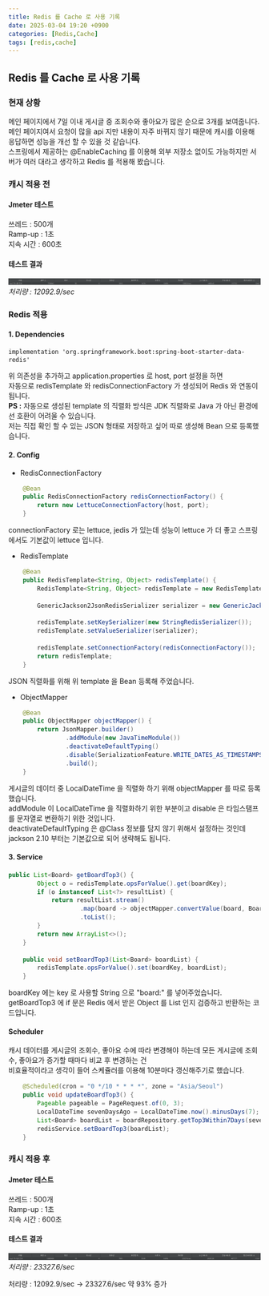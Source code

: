 ```yaml
---
title: Redis 를 Cache 로 사용 기록
date: 2025-03-04 19:20 +0900
categories: [Redis,Cache]
tags: [redis,cache]
---
```

## Redis 를 Cache 로 사용 기록   
### 현재 상황   
메인 페이지에서 7일 이내 게시글 중 조회수와 좋아요가 많은 순으로 3개를 보여줍니다.   
메인 페이지여서 요청이 많을 api 지만 내용이 자주 바뀌지 않기 때문에 캐시를 이용해 응답하면 성능을 개선 할 수 있을 것 같습니다.   
스프링에서 제공하는 @EnableCaching 를 이용해 외부 저장소 없이도 가능하지만 서버가 여러 대라고 생각하고 Redis 를 적용해 봤습니다.   

### 캐시 적용 전 
#### Jmeter 테스트   
쓰레드 : 500개   
Ramp-up : 1초   
지속 시간 : 600초

#### 테스트 결과   
![before](/assets/images/redis/cache/before.png)_처리량 : 12092.9/sec_   

### Redis 적용    
#### 1. Dependencies
```
implementation 'org.springframework.boot:spring-boot-starter-data-redis'
```
위 의존성을 추가하고 application.properties 로 host, port 설정을 하면   
자동으로 redisTemplate 와 redisConnectionFactory 가 생성되어 Redis 와 연동이 됩니다.   
**PS :** 자동으로 생성된 template 의 직렬화 방식은 JDK 직렬화로 Java 가 아닌 환경에선 호환이 어려울 수 있습니다.   
저는 직접 확인 할 수 있는 JSON 형태로 저장하고 싶어 따로 생성해 Bean 으로 등록했습니다.
#### 2. Config
  - RedisConnectionFactory
```java
    @Bean
    public RedisConnectionFactory redisConnectionFactory() {
        return new LettuceConnectionFactory(host, port);
    }
 ```   
connectionFactory 로는 lettuce, jedis 가 있는데 성능이 lettuce 가 더 좋고 스프링에서도 기본값이 lettuce 입니다.   

  - RedisTemplate
```java
    @Bean
    public RedisTemplate<String, Object> redisTemplate() {
        RedisTemplate<String, Object> redisTemplate = new RedisTemplate<>();

        GenericJackson2JsonRedisSerializer serializer = new GenericJackson2JsonRedisSerializer(objectMapper());

        redisTemplate.setKeySerializer(new StringRedisSerializer());
        redisTemplate.setValueSerializer(serializer);

        redisTemplate.setConnectionFactory(redisConnectionFactory());
        return redisTemplate;
    }
```   
JSON 직렬화를 위해 위 template 을 Bean 등록해 주었습니다.
  - ObjectMapper
```java
    @Bean
    public ObjectMapper objectMapper() {
        return JsonMapper.builder()
                .addModule(new JavaTimeModule())
                .deactivateDefaultTyping()
                .disable(SerializationFeature.WRITE_DATES_AS_TIMESTAMPS)
                .build();
    }
```   
게시글의 데이터 중 LocalDateTime 을 직렬화 하기 위해 objectMapper 를 따로 등록했습니다.   
addModule 이 LocalDateTime 을 직렬화하기 위한 부분이고 disable 은 타임스탬프를 문자열로 변환하기 위한 것입니다.   
deactivateDefaultTyping 은 @Class 정보를 담지 않기 위해서 설정하는 것인데 jackson 2.10 부터는 기본값으로 되어 생략해도 됩니다.   
#### 3. Service
```java
public List<Board> getBoardTop3() {
        Object o = redisTemplate.opsForValue().get(boardKey);
        if (o instanceof List<?> resultList) {
            return resultList.stream()
                    .map(board -> objectMapper.convertValue(board, Board.class))
                    .toList();
        }
        return new ArrayList<>();
    }

    public void setBoardTop3(List<Board> boardList) {
        redisTemplate.opsForValue().set(boardKey, boardList);
    }
```   
boardKey 에는 key 로 사용할 String 으로 "board:" 를 넣어주었습니다.   
getBoardTop3 에 if 문은 Redis 에서 받은 Object 를 List<Board> 인지 검증하고 반환하는 코드입니다.   

#### Scheduler   
캐시 데이터를 게시글의 조회수, 좋아요 수에 따라 변경해야 하는데 모든 게시글에 조회수, 좋아요가 증가할 때마다 비교 후 변경하는 건   
비효율적이라고 생각이 들어 스케쥴러를 이용해 10분마다 갱신해주기로 했습니다.   
```java
    @Scheduled(cron = "0 */10 * * * *", zone = "Asia/Seoul")
    public void updateBoardTop3() {
        Pageable pageable = PageRequest.of(0, 3);
        LocalDateTime sevenDaysAgo = LocalDateTime.now().minusDays(7);
        List<Board> boardList = boardRepository.getTop3Within7Days(sevenDaysAgo, pageable);
        redisService.setBoardTop3(boardList);
    }
```
### 캐시 적용 후   
#### Jmeter 테스트
쓰레드 : 500개   
Ramp-up : 1초   
지속 시간 : 600초

#### 테스트 결과
![after](/assets/images/redis/cache/after.png)_처리량 : 23327.6/sec_   

처리량 : 12092.9/sec -> 23327.6/sec 약 93% 증가   



 
